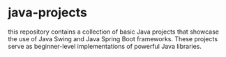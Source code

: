 # java-projects
this repository contains a collection of basic Java projects that showcase the use of Java Swing and Java Spring Boot frameworks. These projects serve as beginner-level implementations of powerful Java libraries.
